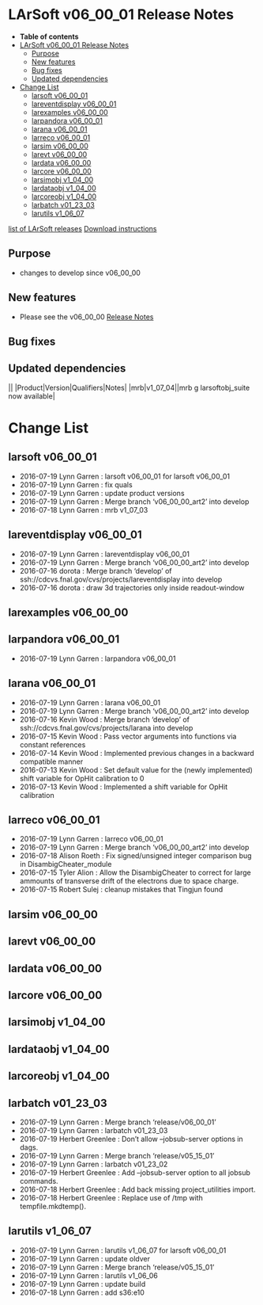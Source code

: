 LArSoft v06\_00\_01 Release Notes
======================================================================

-   **Table of contents**
-   [LArSoft v06\_00\_01 Release Notes](#LArSoft-v06_00_01-Release-Notes)
    -   [Purpose](#Purpose)
    -   [New features](#New-features)
    -   [Bug fixes](#Bug-fixes)
    -   [Updated dependencies](#Updated-dependencies)
-   [Change List](#Change-List)
    -   [larsoft v06\_00\_01](#larsoft-v06_00_01)
    -   [lareventdisplay v06\_00\_01](#lareventdisplay-v06_00_01)
    -   [larexamples v06\_00\_00](#larexamples-v06_00_00)
    -   [larpandora v06\_00\_01](#larpandora-v06_00_01)
    -   [larana v06\_00\_01](#larana-v06_00_01)
    -   [larreco v06\_00\_01](#larreco-v06_00_01)
    -   [larsim v06\_00\_00](#larsim-v06_00_00)
    -   [larevt v06\_00\_00](#larevt-v06_00_00)
    -   [lardata v06\_00\_00](#lardata-v06_00_00)
    -   [larcore v06\_00\_00](#larcore-v06_00_00)
    -   [larsimobj v1\_04\_00](#larsimobj-v1_04_00)
    -   [lardataobj v1\_04\_00](#lardataobj-v1_04_00)
    -   [larcoreobj v1\_04\_00](#larcoreobj-v1_04_00)
    -   [larbatch v01\_23\_03](#larbatch-v01_23_03)
    -   [larutils v1\_06\_07](#larutils-v1_06_07)

[list of LArSoft releases](LArSoft_release_list)
[Download instructions](http://scisoft.fnal.gov/scisoft/bundles/larsoft/v06_00_01/larsoft-v06_00_01.html)

Purpose
--------------------

-   changes to develop since v06\_00\_00

New features
------------------------------

-   Please see the v06\_00\_00 [Release Notes](ReleaseNotes060000)

Bug fixes
------------------------

Updated dependencies
----------------------------------------------

||
|Product|Version|Qualifiers|Notes|
|mrb|v1\_07\_04||mrb g larsoftobj\_suite now available|

Change List
============================

larsoft v06\_00\_01
------------------------------------------

-   2016-07-19 Lynn Garren : larsoft v06\_00\_01 for larsoft v06\_00\_01
-   2016-07-19 Lynn Garren : fix quals
-   2016-07-19 Lynn Garren : update product versions
-   2016-07-19 Lynn Garren : Merge branch ‘v06\_00\_00\_art2’ into develop
-   2016-07-18 Lynn Garren : mrb v1\_07\_03

lareventdisplay v06\_00\_01
----------------------------------------------------------

-   2016-07-19 Lynn Garren : lareventdisplay v06\_00\_01
-   2016-07-19 Lynn Garren : Merge branch ‘v06\_00\_00\_art2’ into develop
-   2016-07-16 dorota : Merge branch ‘develop’ of ssh://cdcvs.fnal.gov/cvs/projects/lareventdisplay into develop
-   2016-07-16 dorota : draw 3d trajectories only inside readout-window

larexamples v06\_00\_00
--------------------------------------------------

larpandora v06\_00\_01
------------------------------------------------

-   2016-07-19 Lynn Garren : larpandora v06\_00\_01

larana v06\_00\_01
----------------------------------------

-   2016-07-19 Lynn Garren : larana v06\_00\_01
-   2016-07-19 Lynn Garren : Merge branch ‘v06\_00\_00\_art2’ into develop
-   2016-07-16 Kevin Wood : Merge branch ‘develop’ of ssh://cdcvs.fnal.gov/cvs/projects/larana into develop
-   2016-07-15 Kevin Wood : Pass vector arguments into functions via constant references
-   2016-07-14 Kevin Wood : Implemented previous changes in a backward compatible manner
-   2016-07-13 Kevin Wood : Set default value for the (newly implemented) shift variable for OpHit calibration to 0
-   2016-07-13 Kevin Wood : Implemented a shift variable for OpHit calibration

larreco v06\_00\_01
------------------------------------------

-   2016-07-19 Lynn Garren : larreco v06\_00\_01
-   2016-07-19 Lynn Garren : Merge branch ‘v06\_00\_00\_art2’ into develop
-   2016-07-18 Alison Roeth : Fix signed/unsigned integer comparison bug in DisambigCheater\_module
-   2016-07-15 Tyler Alion : Allow the DisambigCheater to correct for large ammounts of transverse drift of the electrons due to space charge.
-   2016-07-15 Robert Sulej : cleanup mistakes that Tingjun found

larsim v06\_00\_00
----------------------------------------

larevt v06\_00\_00
----------------------------------------

lardata v06\_00\_00
------------------------------------------

larcore v06\_00\_00
------------------------------------------

larsimobj v1\_04\_00
--------------------------------------------

lardataobj v1\_04\_00
----------------------------------------------

larcoreobj v1\_04\_00
----------------------------------------------

larbatch v01\_23\_03
--------------------------------------------

-   2016-07-19 Lynn Garren : Merge branch ‘release/v06\_00\_01’
-   2016-07-19 Lynn Garren : larbatch v01\_23\_03
-   2016-07-19 Herbert Greenlee : Don’t allow –jobsub-server options in dags.
-   2016-07-19 Lynn Garren : Merge branch ‘release/v05\_15\_01’
-   2016-07-19 Lynn Garren : larbatch v01\_23\_02
-   2016-07-19 Herbert Greenlee : Add –jobsub-server option to all jobsub commands.
-   2016-07-18 Herbert Greenlee : Add back missing project\_utilities import.
-   2016-07-18 Herbert Greenlee : Replace use of /tmp with tempfile.mkdtemp().

larutils v1\_06\_07
------------------------------------------

-   2016-07-19 Lynn Garren : larutils v1\_06\_07 for larsoft v06\_00\_01
-   2016-07-19 Lynn Garren : update oldver
-   2016-07-19 Lynn Garren : Merge branch ‘release/v05\_15\_01’
-   2016-07-19 Lynn Garren : larutils v1\_06\_06
-   2016-07-19 Lynn Garren : update build
-   2016-07-18 Lynn Garren : add s36:e10
